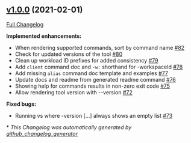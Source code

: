 

## [v1.0.0](https://github.com/devlooped/dotnet-vs/tree/v1.0.0) (2021-02-01)

[Full Changelog](https://github.com/devlooped/dotnet-vs/compare/v0.9.4...v1.0.0)

**Implemented enhancements:**

- When rendering supported commands, sort by command name [\#82](https://github.com/devlooped/dotnet-vs/issues/82)
- Check for updated versions of the tool  [\#80](https://github.com/devlooped/dotnet-vs/issues/80)
- Clean up workload ID prefixes for added consistency [\#79](https://github.com/devlooped/dotnet-vs/issues/79)
- Add `client` command doc and `-w:` shorthand for -workspaceId [\#78](https://github.com/devlooped/dotnet-vs/issues/78)
- Add missing `alias` command doc template and examples [\#77](https://github.com/devlooped/dotnet-vs/issues/77)
- Update docs and readme from generated readme command [\#76](https://github.com/devlooped/dotnet-vs/issues/76)
- Showing help for commands results in non-zero exit code [\#75](https://github.com/devlooped/dotnet-vs/issues/75)
- Allow rendering tool version with --version [\#72](https://github.com/devlooped/dotnet-vs/issues/72)

**Fixed bugs:**

- Running vs where -version \[...\] always shows an empty list [\#73](https://github.com/devlooped/dotnet-vs/issues/73)



\* *This Changelog was automatically generated by [github_changelog_generator](https://github.com/github-changelog-generator/github-changelog-generator)*
